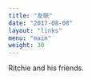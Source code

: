 ```yaml
---
title: "友联"
date: "2017-08-08"
layout: "links"
menu: "main"
weight: 30
---
```


Ritchie and his friends.
